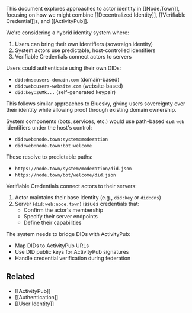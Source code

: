 This document explores approaches to actor identity in [[Node.Town]], focusing on how we might combine [[Decentralized Identity]], [[Verifiable Credential]]s, and [[ActivityPub]].

We're considering a hybrid identity system where:

1. Users can bring their own identifiers (sovereign identity)
2. System actors use predictable, host-controlled identifiers
3. Verifiable Credentials connect actors to servers

Users could authenticate using their own DIDs:

- `did:dns:users-domain.com` (domain-based)
- `did:web:users-website.com` (website-based)
- `did:key:z6Mk...` (self-generated keypair)

This follows similar approaches to Bluesky, giving users sovereignty over their identity while allowing proof through existing domain ownership.

System components (bots, services, etc.) would use path-based `did:web` identifiers under the host's control:

- `did:web:node.town:system:moderation`
- `did:web:node.town:bot:welcome`

These resolve to predictable paths:

- `https://node.town/system/moderation/did.json`
- `https://node.town/bot/welcome/did.json`

Verifiable Credentials connect actors to their servers:

1. Actor maintains their base identity (e.g., `did:key` or `did:dns`)
2. Server (`did:web:node.town`) issues credentials that:
   - Confirm the actor's membership
   - Specify their server endpoints
   - Define their capabilities

The system needs to bridge DIDs with ActivityPub:

- Map DIDs to ActivityPub URLs
- Use DID public keys for ActivityPub signatures
- Handle credential verification during federation

## Related

- [[ActivityPub]]
- [[Authentication]]
- [[User Identity]]
